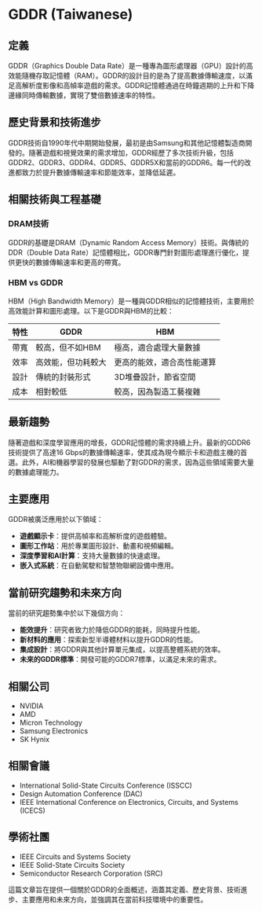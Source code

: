 # GDDR (Taiwanese)

## 定義

GDDR（Graphics Double Data Rate）是一種專為圖形處理器（GPU）設計的高效能隨機存取記憶體（RAM）。GDDR的設計目的是為了提高數據傳輸速度，以滿足高解析度影像和高幀率遊戲的需求。GDDR記憶體通過在時鐘週期的上升和下降邊緣同時傳輸數據，實現了雙倍數據速率的特性。

## 歷史背景和技術進步

GDDR技術自1990年代中期開始發展，最初是由Samsung和其他記憶體製造商開發的。隨著遊戲和視覺效果的需求增加，GDDR經歷了多次技術升級，包括GDDR2、GDDR3、GDDR4、GDDR5、GDDR5X和當前的GDDR6。每一代的改進都致力於提升數據傳輸速率和節能效率，並降低延遲。

## 相關技術與工程基礎

### DRAM技術

GDDR的基礎是DRAM（Dynamic Random Access Memory）技術。與傳統的DDR（Double Data Rate）記憶體相比，GDDR專門針對圖形處理進行優化，提供更快的數據傳輸速率和更高的帶寬。

### HBM vs GDDR

HBM（High Bandwidth Memory）是一種與GDDR相似的記憶體技術，主要用於高效能計算和圖形處理。以下是GDDR與HBM的比較：

| 特性      | GDDR                        | HBM                          |
|-----------|-----------------------------|------------------------------|
| 帶寬      | 較高，但不如HBM            | 極高，適合處理大量數據      |
| 效率      | 高效能，但功耗較大        | 更高的能效，適合高性能運算  |
| 設計      | 傳統的封裝形式              | 3D堆疊設計，節省空間        |
| 成本      | 相對較低                    | 較高，因為製造工藝複雜      |

## 最新趨勢

隨著遊戲和深度學習應用的增長，GDDR記憶體的需求持續上升。最新的GDDR6技術提供了高達16 Gbps的數據傳輸速率，使其成為現今顯示卡和遊戲主機的首選。此外，AI和機器學習的發展也驅動了對GDDR的需求，因為這些領域需要大量的數據處理能力。

## 主要應用

GDDR被廣泛應用於以下領域：

- **遊戲顯示卡**：提供高幀率和高解析度的遊戲體驗。
- **圖形工作站**：用於專業圖形設計、動畫和視頻編輯。
- **深度學習和AI計算**：支持大量數據的快速處理。
- **嵌入式系統**：在自動駕駛和智慧物聯網設備中應用。

## 當前研究趨勢和未來方向

當前的研究趨勢集中於以下幾個方向：

- **能效提升**：研究者致力於降低GDDR的能耗，同時提升性能。
- **新材料的應用**：探索新型半導體材料以提升GDDR的性能。
- **集成設計**：將GDDR與其他計算單元集成，以提高整體系統的效率。
- **未來的GDDR標準**：開發可能的GDDR7標準，以滿足未來的需求。

## 相關公司

- NVIDIA
- AMD
- Micron Technology
- Samsung Electronics
- SK Hynix

## 相關會議

- International Solid-State Circuits Conference (ISSCC)
- Design Automation Conference (DAC)
- IEEE International Conference on Electronics, Circuits, and Systems (ICECS)

## 學術社團

- IEEE Circuits and Systems Society
- IEEE Solid-State Circuits Society
- Semiconductor Research Corporation (SRC)

這篇文章旨在提供一個關於GDDR的全面概述，涵蓋其定義、歷史背景、技術進步、主要應用和未來方向，並強調其在當前科技環境中的重要性。